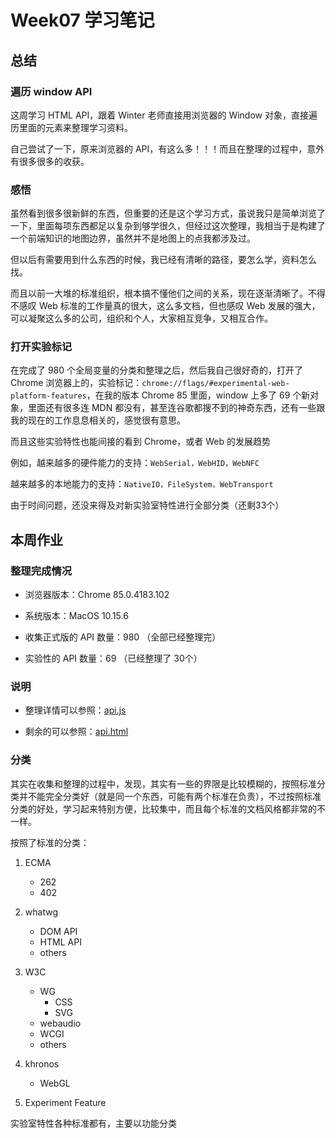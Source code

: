 # Week07 学习笔记

## 总结

### 遍历 window API

这周学习 HTML API，跟着 Winter 老师直接用浏览器的 Window 对象，直接遍历里面的元素来整理学习资料。

自己尝试了一下，原来浏览器的 API，有这么多！！！而且在整理的过程中，意外有很多很多的收获。

### 感悟

虽然看到很多很新鲜的东西，但重要的还是这个学习方式，虽说我只是简单浏览了一下，里面每项东西都足以复杂到够学很久，但经过这次整理，我相当于是构建了一个前端知识的地图边界，虽然并不是地图上的点我都涉及过。

但以后有需要用到什么东西的时候，我已经有清晰的路径，要怎么学，资料怎么找。

而且以前一大堆的标准组织，根本搞不懂他们之间的关系，现在逐渐清晰了。不得不感叹 Web 标准的工作量真的很大，这么多文档，但也感叹 Web 发展的强大，可以凝聚这么多的公司，组织和个人，大家相互竞争，又相互合作。

### 打开实验标记

在完成了 980 个全局变量的分类和整理之后，然后我自己很好奇的，打开了 Chrome 浏览器上的，实验标记：`chrome://flags/#experimental-web-platform-features`，在我的版本 Chrome 85 里面，window 上多了 69 个新对象，里面还有很多连 MDN 都没有，甚至连谷歌都搜不到的神奇东西，还有一些跟我的现在的工作息息相关的，感觉很有意思。

而且这些实验特性也能间接的看到 Chrome，或者 Web 的发展趋势

例如，越来越多的硬件能力的支持：`WebSerial，WebHID，WebNFC`

越来越多的本地能力的支持：`NativeIO，FileSystem，WebTransport`

由于时间问题，还没来得及对新实验室特性进行全部分类（还剩33个）

## 本周作业

### 整理完成情况

- 浏览器版本：Chrome 85.0.4183.102

- 系统版本：MacOS 10.15.6

- 收集正式版的 API 数量：980 （全部已经整理完）

- 实验性的 API 数量：69 （已经整理了 30个）

### 说明

- 整理详情可以参照：[api.js](./api.js)

- 剩余的可以参照：[api.html](./api.html)

### 分类

其实在收集和整理的过程中，发现，其实有一些的界限是比较模糊的，按照标准分类并不能完全分类好（就是同一个东西，可能有两个标准在负责），不过按照标准分类的好处，学习起来特别方便，比较集中，而且每个标准的文档风格都非常的不一样。

按照了标准的分类：

1. ECMA

    - 262
    - 402

2. whatwg

    - DOM API
    - HTML API
    - others

3. W3C

    - WG
        - CSS
        - SVG
    - webaudio
    - WCGI
    - others

4. khronos

    - WebGL

5. Experiment Feature

实验室特性各种标准都有，主要以功能分类
